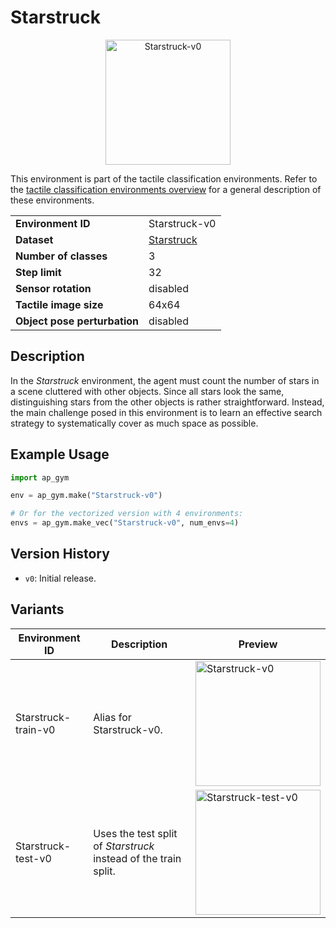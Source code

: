 # Starstruck

<p align="center"><img src="img/env/Starstruck-v0.gif" alt="Starstruck-v0" width="200px"/></p>

This environment is part of the tactile classification environments.
Refer to the [tactile classification environments overview](TactileClassificationEnv.md) for a general description of these environments.

|                              |                                         |
|------------------------------|-----------------------------------------|
| **Environment ID**           | Starstruck-v0                           |
| **Dataset**                  | [Starstruck](datasets.md#starstruck-v0) |
| **Number of classes**        | 3                                       |
| **Step limit**               | 32                                      |
| **Sensor rotation**          | disabled                                |
| **Tactile image size**       | 64x64                                   |
| **Object pose perturbation** | disabled                                |

## Description

In the _Starstruck_ environment, the agent must count the number of stars in a scene cluttered with other objects.
Since all stars look the same, distinguishing stars from the other objects is rather straightforward.
Instead, the main challenge posed in this environment is to learn an effective search strategy to systematically cover as much space as possible.

## Example Usage

```python
import ap_gym

env = ap_gym.make("Starstruck-v0")

# Or for the vectorized version with 4 environments:
envs = ap_gym.make_vec("Starstruck-v0", num_envs=4)
```

## Version History

- `v0`: Initial release.

## Variants

| Environment ID      | Description                                                     | Preview                                                                            |
|---------------------|-----------------------------------------------------------------|------------------------------------------------------------------------------------|
| Starstruck-train-v0 | Alias for Starstruck-v0.                                        | <img src="img/env/Starstruck-v0.gif" alt="Starstruck-v0" width="200px"/>           |
| Starstruck-test-v0  | Uses the test split of _Starstruck_ instead of the train split. | <img src="img/env/Starstruck-test-v0.gif" alt="Starstruck-test-v0" width="200px"/> |

